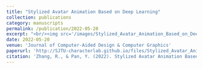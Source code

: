 ```yaml
---
title: "Stylized Avatar Animation Based on Deep Learning"
collection: publications
category: manuscripts
permalink: /publication/2022-05-20
excerpt: "<br/><img src='/images/Stylized_Avatar_Animation_Based_on_Deep_Learning.png'>"
date: 2022-05-20
venue: 'Journal of Computer-Aided Design & Computer Graphics'
paperurl: 'http://SJTU-characterlab.github.io/files/Stylized_Avatar_Animation_Based_on_Deep_Learning.pdf'
citation: 'Zhang, R., & Pan, Y. (2022). Stylized Avatar Animation Based on Deep Learning. Journal of Computer-Aided Design & Computer Graphics, 34(5), 675-682.'
---
```

